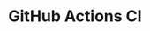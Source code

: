 # GitHub Actions CI




































































































































































